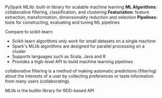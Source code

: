 PySpark MLlib: built-in library for scalable machine learning
**ML Algorithms**: collaborative filtering, classification, and clustering
**Featuriation**: feature extraction, transformation, dimensionality reduction and selection
**Pipelines**: tools for constructing, evaluating and tuning ML pipelines


Compare to scikit-learn:
* Scikit-learn algorithms only work for small datasets on a single machine
* Spark's MLlib algorithms are designed for parallel processing on a cluster
* Supports languages such as Scala, Java and R
* Provides a high-level API to build machine learning pipelines




collaborative filtering is a method of making automatic predictions (filtering) about the interests of a user by collecting preferences or taste information from many users (collaborating).

MLlib is the builtin library for RDD-based API
